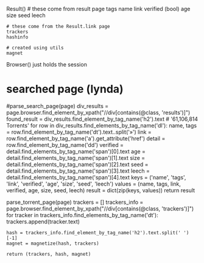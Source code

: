 Result()
	# these come from result page
	tags
	name
	link
	verified (bool)
	age
	size
	seed
	leech

	# these come from the Result.link page
	trackers
	hashinfo

	# created using utils
	magnet


Browser()
	just holds the session

# searched page (lynda)





#parse_search_page(page)
	div_results = page.browser.find_element_by_xpath("//div[contains(@class, 'results')]")
	found_result = div_results.find_element_by_tag_name('h2').text 			# '61,106,814 Torrents'
	for row in div_results.find_elements_by_tag_name('dl'):
		name, tags = row.find_element_by_tag_name('dt').text..split('»')
		link = row.find_element_by_tag_name('a').get_attribute('href')
		detail = row.find_element_by_tag_name('dd')
		verified = detail.find_elements_by_tag_name('span')[0].text
		age = detail.find_elements_by_tag_name('span')[1].text
		size = detail.find_elements_by_tag_name('span')[2].text
		seed = detail.find_elements_by_tag_name('span')[3].text
		leech = detail.find_elements_by_tag_name('span')[4].text
	keys = ('name', 'tags', 'link', 'verified', 'age', 'size', 'seed', 'leech')
	values = (name, tags, link, verified, age, size, seed, leech)
	result = dict(zip(keys, values))
	return result 


parse_torrent_page(page)
	trackers = []
	trackers_info = page.browser.find_element_by_xpath("//div[contains(@class, 'trackers')]")
	for tracker in trackers_info.find_elements_by_tag_name('dt'):
	     trackers.append(tracker.text)

	hash = trackers_info.find_element_by_tag_name('h2').text.split(' ')[-1]
	magnet = magnetize(hash, trackers)

	return (trackers, hash, magnet)
